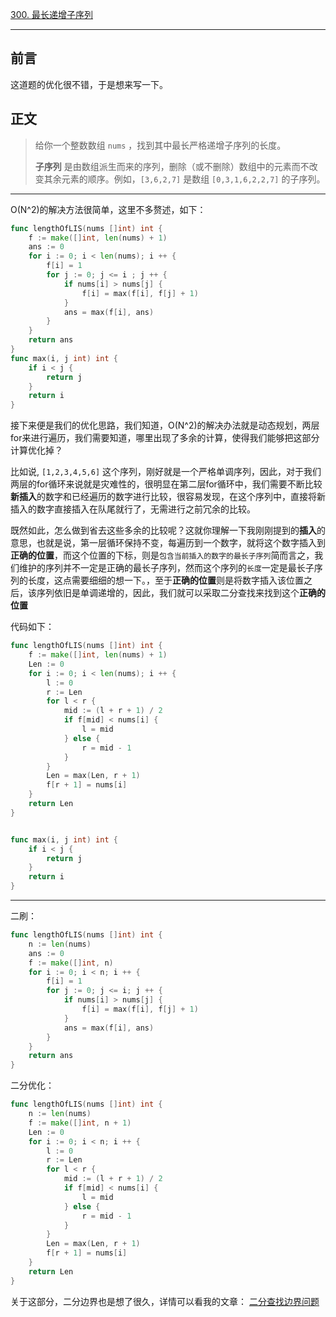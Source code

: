 [300. 最长递增子序列](https://leetcode.cn/problems/longest-increasing-subsequence/)

---

## 前言

这道题的优化很不错，于是想来写一下。

## 正文

>给你一个整数数组 `nums` ，找到其中最长严格递增子序列的长度。
>
>**子序列** 是由数组派生而来的序列，删除（或不删除）数组中的元素而不改变其余元素的顺序。例如，`[3,6,2,7]` 是数组 `[0,3,1,6,2,2,7]` 的子序列。

---

O(N^2)的解决方法很简单，这里不多赘述，如下：

```go
func lengthOfLIS(nums []int) int {
    f := make([]int, len(nums) + 1)
    ans := 0
    for i := 0; i < len(nums); i ++ {
        f[i] = 1
        for j := 0; j <= i ; j ++ {
            if nums[i] > nums[j] {
                f[i] = max(f[i], f[j] + 1)
            }
            ans = max(f[i], ans)
        }
    }
    return ans
}
func max(i, j int) int {
    if i < j {
        return j
    }
    return i
}
```

接下来便是我们的优化思路，我们知道，O(N^2)的解决办法就是动态规划，两层for来进行遍历，我们需要知道，哪里出现了多余的计算，使得我们能够把这部分计算优化掉？

比如说, `[1,2,3,4,5,6]` 这个序列，刚好就是一个严格单调序列，因此，对于我们两层的for循环来说就是灾难性的，很明显在第二层for循环中，我们需要不断比较**新插入**的数字和已经遍历的数字进行比较，很容易发现，在这个序列中，直接将新插入的数字直接插入在队尾就行了，无需进行之前冗余的比较。

既然如此，怎么做到省去这些多余的比较呢？这就你理解一下我刚刚提到的**插入**的意思，也就是说，第一层循环保持不变，每遍历到一个数字，就将这个数字插入到**正确的位置**，而这个位置的下标，则是`包含当前插入的数字的最长子序列`简而言之，我们维护的序列并不一定是正确的最长子序列，然而这个序列的`长度`一定是最长子序列的长度，这点需要细细的想一下。，至于**正确的位置**则是将数字插入该位置之后，该序列依旧是单调递增的，因此，我们就可以采取二分查找来找到这个**正确的位置**

代码如下：

```go
func lengthOfLIS(nums []int) int {
    f := make([]int, len(nums) + 1)
    Len := 0
    for i := 0; i < len(nums); i ++ {
        l := 0
        r := Len
        for l < r {
            mid := (l + r + 1) / 2
            if f[mid] < nums[i] {
                l = mid
            } else {
                r = mid - 1
            }
        }
        Len = max(Len, r + 1)
        f[r + 1] = nums[i]
    }
    return Len
}


func max(i, j int) int {
    if i < j {
        return j
    }
    return i
}
```

----

二刷：

```go
func lengthOfLIS(nums []int) int {
    n := len(nums)
    ans := 0
    f := make([]int, n)
    for i := 0; i < n; i ++ {
        f[i] = 1
        for j := 0; j <= i; j ++ {
            if nums[i] > nums[j] {
                f[i] = max(f[i], f[j] + 1)
            }
            ans = max(f[i], ans)
        }
    }
    return ans
}
```

二分优化：

```go
func lengthOfLIS(nums []int) int {
    n := len(nums)
    f := make([]int, n + 1)
    Len := 0
    for i := 0; i < n; i ++ {
        l := 0
        r := Len
        for l < r {
            mid := (l + r + 1) / 2
            if f[mid] < nums[i] {
                l = mid
            } else {
                r = mid - 1
            }
        }
        Len = max(Len, r + 1)
        f[r + 1] = nums[i]
    }
    return Len
}
```

关于这部分，二分边界也是想了很久，详情可以看我的文章： [二分查找边界问题](https://rs-notes.gitbook.io/r/note/suan-fa-za-tan/guan-yu-er-fen-cha-zhao-shi-de-bian-jie-fen-lei-wen-ti) 
